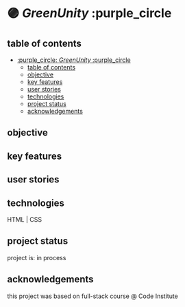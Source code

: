 # :purple_circle: *GreenUnity* :purple_circle

## table of contents

- [:purple\_circle: *GreenUnity* :purple\_circle](#purple_circle-greenunity-purple_circle)
  - [table of contents](#table-of-contents)
  - [objective](#objective)
  - [key features](#key-features)
  - [user stories](#user-stories)
  - [technologies](#technologies)
  - [project status](#project-status)
  - [acknowledgements](#acknowledgements)

## objective

## key features

## user stories

## technologies

HTML | CSS

## project status

project is: in process

## acknowledgements

this project was based on full-stack course @ Code Institute
